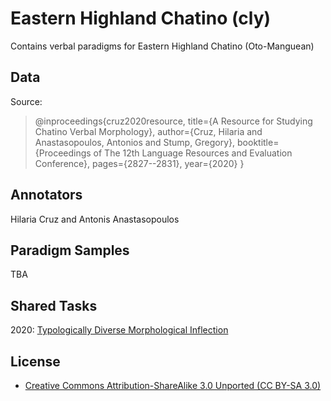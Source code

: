 # Eastern Highland Chatino (cly)
Contains verbal paradigms for Eastern Highland Chatino (Oto-Manguean)

## Data
Source:
> @inproceedings{cruz2020resource,
>   title={A Resource for Studying Chatino Verbal Morphology},
>   author={Cruz, Hilaria and Anastasopoulos, Antonios and Stump, Gregory},
>   booktitle={Proceedings of The 12th Language Resources and Evaluation Conference},
>   pages={2827--2831},
>   year={2020}
> }

## Annotators
Hilaria Cruz and Antonis Anastasopoulos

## Paradigm Samples
TBA

## Shared Tasks
2020: [Typologically Diverse Morphological Inflection](https://www.aclweb.org/anthology/2020.sigmorphon-1.1/)

## License
- [Creative Commons Attribution-ShareAlike 3.0 Unported (CC BY-SA 3.0)](https://creativecommons.org/licenses/by-sa/3.0/)

